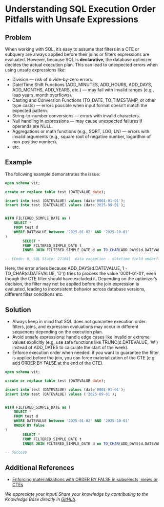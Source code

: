 # Understanding SQL Execution Order Pitfalls with Unsafe Expressions

## Problem

When working with SQL, it’s easy to assume that filters in a CTE or subquery are always applied before their joins or filters expressions are evaluated.
However, because SQL is **declarative**, the database optimizer decides the actual execution plan. This can lead to unexpected errors when using unsafe expressions like:

- Division — risk of divide-by-zero errors.
- Date/Time Shift Functions (ADD_MINUTES, ADD_HOURS, ADD_DAYS, ADD_MONTHS, ADD_YEARS, etc.) — may fail with invalid ranges (e.g., leap years, month overflows).
- Casting and Conversion Functions (TO_DATE, TO_TIMESTAMP, or other type casts) — errors possible when input format doesn’t match the expected pattern.
- String-to-number conversions — errors with invalid characters.
- Null handling in expressions — may cause unexpected failures if operands are NULL.
- Aggregations or math functions (e.g., SQRT, LOG, LN) — errors with invalid arguments (e.g., square root of negative number, logarithm of non-positive number).
- etc.

## Example

The following example demonstrates the issue:

```sql
open schema vit;

create or replace table test (DATEVALUE date);

insert into test (DATEVALUE) values (date'0001-01-01');
insert into test (DATEVALUE) values (date'2025-09-01');


WITH FILTERED_SIMPLE_DATE as (
    SELECT *
    FROM test d
    WHERE DATEVALUE between '2025-01-02' AND '2025-10-01' 
)
        SELECT * 
        FROM FILTERED_SIMPLE_DATE t
        INNER JOIN FILTERED_SIMPLE_DATE d on TO_CHAR(ADD_DAYS(d.DATEVALUE, 1 - TO_CHAR(d.DATEVALUE, 'D'))) = t.DATEVALUE;

-- [Code: 0, SQL State: 22104]  data exception - datetime field underflow (Session: 1843518053339627520)
```

Here, the error arises because ADD_DAYS(d.DATEVALUE, 1 - TO_CHAR(d.DATEVALUE, 'D')) tries to process the value '0001-01-01', even though the CTE filter should have excluded it. Depending on the optimizer’s decision, the filter may not be applied before the join expression is evaluated, leading to inconsistent behavior across database versions, different filter conditions etc.

## Solution

- Always keep in mind that SQL does not guarantee execution order: filters, joins, and expression evaluations may occur in different sequences depending on the execution plan.
- Avoid unsafe expressions: handle edge cases like invalid or extreme values explicitly (e.g. use safe functions like TRUNC(d.DATEVALUE, 'W') instead of ADD_DATES to calculate the start of the week).
- Enforce execution order when needed: if you want to guarantee the filter is applied before the join, you can force materialization of the CTE (e.g. add ORDER BY FALSE at the end of the CTE).

```sql
open schema vit;

create or replace table test (DATEVALUE date);

insert into test (DATEVALUE) values (date'0001-01-01');
insert into test (DATEVALUE) values ('2025-09-01');


WITH FILTERED_SIMPLE_DATE as (
    SELECT *
    FROM test d
    WHERE DATEVALUE between '2025-01-02' AND '2025-10-01'
    ORDER BY false 
)
        SELECT * 
        FROM FILTERED_SIMPLE_DATE t
        INNER JOIN FILTERED_SIMPLE_DATE d on TO_CHAR(ADD_DAYS(d.DATEVALUE, 1 - TO_CHAR(d.DATEVALUE, 'D'))) = t.DATEVALUE;

-- Success
```

## Additional References

- [Enforcing materializations with ORDER BY FALSE in subselects, views or CTEs](/Database-Features/enforcing-materializations-with-order-by-false-in-subselects.md)

*We appreciate your input! Share your knowledge by contributing to the Knowledge Base directly in [GitHub](https://github.com/exasol/public-knowledgebase).*
